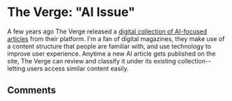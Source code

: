 
# The Verge: "AI Issue"

A few years ago The Verge released a [digital collection of AI-focused articles](https://www.theverge.com/2019/1/28/18194816/ai-artificial-intelligence-issue) from their platform. I'm a fan of digital magazines, they make use of a content structure that people are familiar with, and use technology to improve user experience. Anytime a new AI article gets published on the site, The Verge can review and classify it under its existing collection--letting users access similar content easily. 

## Comments
